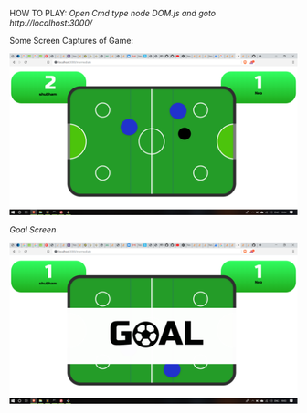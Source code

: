 HOW TO PLAY:
*Open Cmd type node DOM.js and goto http://localhost:3000/*

Some Screen Captures of Game:

![alt text](https://github.com/ShubhamChaudharyy/Air-Hockey/blob/master/img/Screenshot%20(136).png)



*Goal Screen*




![alt text](https://github.com/ShubhamChaudharyy/Air-Hockey/blob/master/img/Screenshot%20(134).png)


